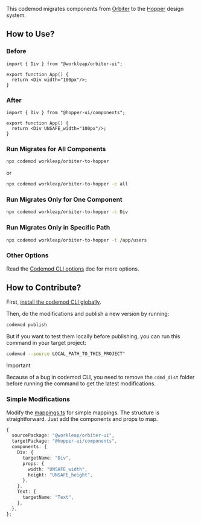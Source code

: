 This codemod migrates components from [Orbiter](https://github.com/workleap/wl-orbiter) to the [Hopper](https://github.com/workleap/wl-hopper) design system.

## How to Use?

### Before

```tsx
import { Div } from "@workleap/orbiter-ui";

export function App() {
  return <Div width="100px"/>;
}
```

### After

```tsx
import { Div } from "@hopper-ui/components";

export function App() {
  return <Div UNSAFE_width="100px"/>;
}
```

### Run Migrates for All Components

```bash
npx codemod workleap/orbiter-to-hopper
```

or

```bash
npx codemod workleap/orbiter-to-hopper -c all
```

### Run Migrates Only for One Component

```bash
npx codemod workleap/orbiter-to-hopper -c Div
```

### Run Migrates Only in Specific Path

```bash
npx codemod workleap/orbiter-to-hopper -t /app/users
```

### Other Options

Read the [Codemod CLI options](https://docs.codemod.com/deploying-codemods/cli#options) doc for more options.

## How to Contribute?

First, [install the codemod CLI globally](https://docs.codemod.com/deploying-codemods/cli#installation).

Then, do the modifications and publish a new version by running:

```bash
codemod publish
```

But if you want to test them locally before publishing, you can run this command in your target project:

```bash
codemod --source LOCAL_PATH_TO_THIS_PROJECT"
```

> [!IMPORTANT]
> Because of a bug in codemod CLI, you need to remove the `cdmd_dist` folder before running the command to get the latest modifications.

### Simple Modifications

Modify the [mappings.ts](/src/mappings.ts) for simple mappings. The structure is straightforward. Just add the components and props to map.

```ts
{
  sourcePackage: "@workleap/orbiter-ui",
  targetPackage: "@hopper-ui/components",
  components: {
    Div: {
      targetName: "Div",
      props: {
        width: "UNSAFE_width",
        height: "UNSAFE_height",
      },
    },
    Text: {
      targetName: "Text",
    },
  },
};
```
